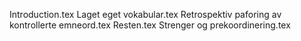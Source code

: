 Introduction.tex
Laget eget vokabular.tex
Retrospektiv paforing av kontrollerte emneord.tex
Resten.tex
Strenger og prekoordinering.tex